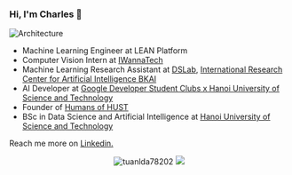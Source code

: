 ### Hi, I'm Charles 👋

![Architecture](https://github.com/tuanlda78202/tuanlda78202/blob/main/bannerLinkedIn.png) 

* Machine Learning Engineer at LEAN Platform
* Computer Vision Intern at [IWannaTech](https://www.iwannatech.com)
* Machine Learning Research Assistant at [DSLab](https://bkai.ai/research/machine-learning/), [International Research Center for Artificial Intelligence BKAI](https://bkai.ai)
* AI Developer at [Google Developer Student Clubs x Hanoi University of Science and Technology](https://www.facebook.com/dsc.hust.2020)
* Founder of [Humans of HUST](http://facebook.com/pageofhumanshust)
* BSc in Data Science and Artificial Intelligence at [Hanoi University of Science and Technology](https://www.facebook.com/dhbkhanoi/)


Reach me more on [Linkedin.](https://www.linkedin.com/in/tuanlda78202)

<p align="center">
  <img src ="https://github-readme-stats.vercel.app/api?username=tuanlda78202&show_icons=true&locale=en" alt="tuanlda78202">
  <img src ="https://github-readme-stats.vercel.app/api/top-langs/?username=tuanlda78202">
</p>



